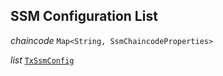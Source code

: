 

## SSM Configuration List  
  
<article>

*chaincode* `Map<String, SsmChaincodeProperties>` 

</article>
<article>

*list* [`TxSsmConfig`](/docs/ssm-configuration-map--page#ssm-configuration-map) 

</article>


